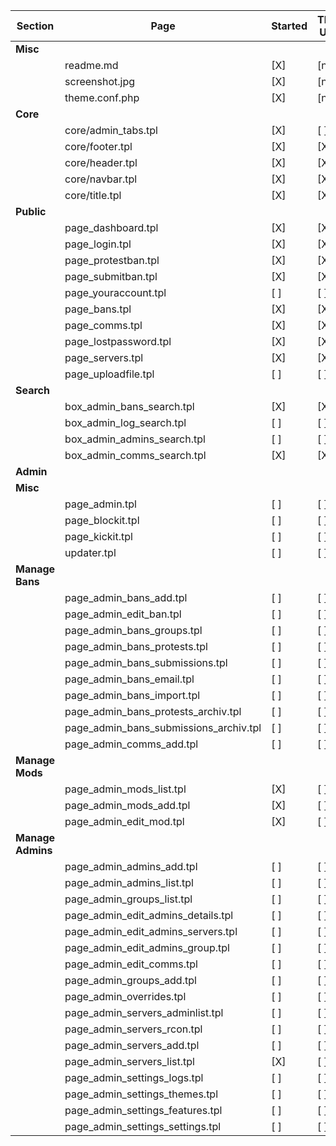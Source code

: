 | Section           | Page                                   | Started | Theming Usable? | Coding Usable? | Related Issues |
| ----------------- | -------------------------------------- | ------- | --------------- | -------------- | -------------- |
| **Misc**          |                                        |         |                 |                |                |
|                   | readme.md                              | [X]     | [na]            | [na]           |                |
|                   | screenshot.jpg                         | [X]     | [na]            | [na]           |                |
|                   | theme.conf.php                         | [X]     | [na]            | [na]           |                |
| **Core**          |                                        |         |                 |                |                |
|                   | core/admin_tabs.tpl                    | [X]     | [ ]             | [ ]            |                |
|                   | core/footer.tpl                        | [X]     | [X]             | [ ]            | #3             |
|                   | core/header.tpl                        | [X]     | [X]             | [ ]            |                |
|                   | core/navbar.tpl                        | [X]     | [X]             | [ ]            | #4             |
|                   | core/title.tpl                         | [X]     | [X]             | [ ]            |                |
| **Public**        |                                        |         |                 |                |                |
|                   | page_dashboard.tpl                     | [X]     | [X]             | [X]            |                |
|                   | page_login.tpl                         | [X]     | [X]             | [ ]            |                |
|                   | page_protestban.tpl                    | [X]     | [X]             | [ ]            |                |
|                   | page_submitban.tpl                     | [X]     | [X]             | [ ]            | #9             |
|                   | page_youraccount.tpl                   | [ ]     | [ ]             | [ ]            |                |
|                   | page_bans.tpl                          | [X]     | [X]             | [ ]            |                |
|                   | page_comms.tpl                         | [X]     | [X]             | [ ]            |                |
|                   | page_lostpassword.tpl                  | [X]     | [X]             | [ ]            |                |
|                   | page_servers.tpl                       | [X]     | [X]             | [ ]            | #5             |
|                   | page_uploadfile.tpl                    | [ ]     | [ ]             | [ ]            |                |
| **Search**        |                                        |         |                 |                |                |
|                   | box_admin_bans_search.tpl              | [X]     | [X]             | [ ]            |                |
|                   | box_admin_log_search.tpl               | [ ]     | [ ]             | [ ]            |                |
|                   | box_admin_admins_search.tpl            | [ ]     | [ ]             | [ ]            |                |
|                   | box_admin_comms_search.tpl             | [X]     | [X]             | [ ]            |                |
| **Admin**         |                                        |         |                 |                |                |
| **Misc**          |                                        |         |                 |                |                |
|                   | page_admin.tpl                         | [ ]     | [ ]             | [ ]            |                |
|                   | page_blockit.tpl                       | [ ]     | [ ]             | [ ]            |                |
|                   | page_kickit.tpl                        | [ ]     | [ ]             | [ ]            |                |
|                   | updater.tpl                            | [ ]     | [ ]             | [ ]            |                |
| **Manage Bans**   |                                        |         |                 |                |                |
|                   | page_admin_bans_add.tpl                | [ ]     | [ ]             | [ ]            |                |
|                   | page_admin_edit_ban.tpl                | [ ]     | [ ]             | [ ]            |                |
|                   | page_admin_bans_groups.tpl             | [ ]     | [ ]             | [ ]            |                |
|                   | page_admin_bans_protests.tpl           | [ ]     | [ ]             | [ ]            |                |
|                   | page_admin_bans_submissions.tpl        | [ ]     | [ ]             | [ ]            |                |
|                   | page_admin_bans_email.tpl              | [ ]     | [ ]             | [ ]            |                |
|                   | page_admin_bans_import.tpl             | [ ]     | [ ]             | [ ]            |                |
|                   | page_admin_bans_protests_archiv.tpl    | [ ]     | [ ]             | [ ]            |                |
|                   | page_admin_bans_submissions_archiv.tpl | [ ]     | [ ]             | [ ]            |                |
|                   | page_admin_comms_add.tpl               | [ ]     | [ ]             | [ ]            |                |
| **Manage Mods**   |                                        |         |                 |                |                |
|                   | page_admin_mods_list.tpl               | [X]     | [ ]             | [ ]            |                |
|                   | page_admin_mods_add.tpl                | [X]     | [ ]             | [ ]            |                |
|                   | page_admin_edit_mod.tpl                | [X]     | [ ]             | [ ]            |                |
| **Manage Admins** |                                        |         |                 |                |                |
|                   | page_admin_admins_add.tpl              | [ ]     | [ ]             | [ ]            |                |
|                   | page_admin_admins_list.tpl             | [ ]     | [ ]             | [ ]            |                |
|                   | page_admin_groups_list.tpl             | [ ]     | [ ]             | [ ]            |                |
|                   | page_admin_edit_admins_details.tpl     | [ ]     | [ ]             | [ ]            |                |
|                   | page_admin_edit_admins_servers.tpl     | [ ]     | [ ]             | [ ]            |                |
|                   | page_admin_edit_admins_group.tpl       | [ ]     | [ ]             | [ ]            |                |
|                   | page_admin_edit_comms.tpl              | [ ]     | [ ]             | [ ]            |                |
|                   | page_admin_groups_add.tpl              | [ ]     | [ ]             | [ ]            |                |
|                   | page_admin_overrides.tpl               | [ ]     | [ ]             | [ ]            |                |
|                   | page_admin_servers_adminlist.tpl       | [ ]     | [ ]             | [ ]            |                |
|                   | page_admin_servers_rcon.tpl            | [ ]     | [ ]             | [ ]            |                |
|                   | page_admin_servers_add.tpl             | [ ]     | [ ]             | [ ]            |                |
|                   | page_admin_servers_list.tpl            | [X]     | [ ]             | [ ]            |                |
|                   | page_admin_settings_logs.tpl           | [ ]     | [ ]             | [ ]            |                |
|                   | page_admin_settings_themes.tpl         | [ ]     | [ ]             | [ ]            |                |
|                   | page_admin_settings_features.tpl       | [ ]     | [ ]             | [ ]            |                |
|                   | page_admin_settings_settings.tpl       | [ ]     | [ ]             | [ ]            |                |
